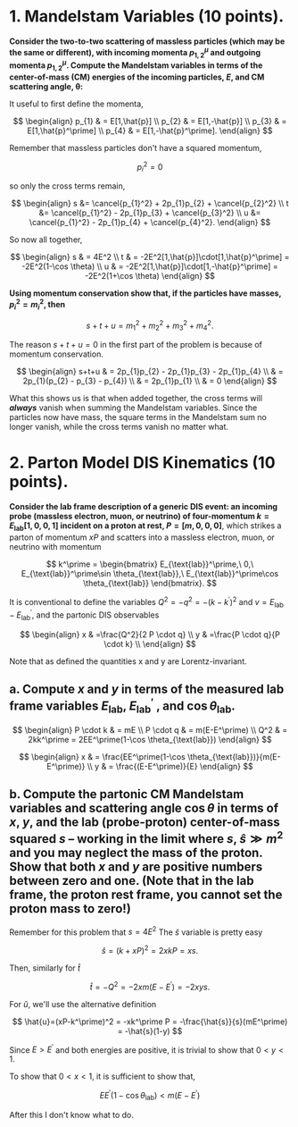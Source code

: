 # 1.  Mandelstam Variables (10 points).

**Consider the two-to-two scattering of massless particles (which may be the same or different), with incoming momenta $p_{1,2}^\mu$ and outgoing momenta $p_{1,2}^\mu$. Compute the Mandelstam variables in terms of the center-of-mass (CM) energies of the incoming particles, $E$, and CM scattering angle, θ:**

It useful to first define the momenta,

$$
\begin{align}
p_{1} & = E[1,\hat{p}] \\
p_{2} & = E[1,-\hat{p}] \\
p_{3} & = E[1,\hat{p}^\prime] \\
p_{4} & = E[1,-\hat{p}^\prime].
\end{align}
$$

Remember that massless particles don't have a squared momentum,

$$
p_{i}^2=0
$$

so only the cross terms remain,

$$
\begin{align}
s &= \cancel{p_{1}^2} + 2p_{1}p_{2} + \cancel{p_{2}^2}  \\
t &= \cancel{p_{1}^2} - 2p_{1}p_{3} + \cancel{p_{3}^2} \\
u &= \cancel{p_{1}^2} - 2p_{1}p_{4} + \cancel{p_{4}^2}.
\end{align}
$$

So now all together,

$$
\begin{align}
s & = 4E^2 \\
t & = -2E^2[1,\hat{p}]\cdot[1,\hat{p}^\prime] = -2E^2(1-\cos \theta) \\
u & = -2E^2[1,\hat{p}]\cdot[1,-\hat{p}^\prime] = -2E^2(1+\cos \theta)
\end{align}
$$

**Using momentum conservation show that, if the particles have masses, $p_{i}^2=m_{i}^2$, then**

$$
s+t+u=m_{1}^2+m_{2}^2+m_{3}^2+m_{4}^2.
$$

The reason $s+t+u=0$ in the first part of the problem is because of momentum conservation.

$$
\begin{align}
s+t+u & = 2p_{1}p_{2} - 2p_{1}p_{3} - 2p_{1}p_{4} \\
     & = 2p_{1}(p_{2} - p_{3} - p_{4}) \\
     & = 2p_{1}p_{1} \\
     & = 0
\end{align}
$$

What this shows us is that when added together, the cross terms will ***always*** vanish when summing the Mandelstam variables. 
Since the particles now have mass, the square terms in the Mandelstam sum no longer vanish, while the cross terms vanish no matter what.

# 2.  Parton Model DIS Kinematics (10 points).

**Consider the lab frame description of a generic DIS event: an incoming probe (massless electron, muon, or neutrino) of four-momentum $k=E_{\text{lab}}[1,0,0,1]$ incident on a proton at rest, $P=[m,0,0,0]$**, which strikes a parton of momentum $xP$ and scatters into a massless electron, muon, or neutrino with momentum


$$
k^\prime =
\begin{bmatrix}
   E_{\text{lab}}^\prime,\
   0,\
   E_{\text{lab}}^\prime\sin \theta_{\text{lab}},\
   E_{\text{lab}}^\prime\cos \theta_{\text{lab}}
\end{bmatrix}.
$$

It is conventional to define the variables $Q^2 = -q^2 = -(k-k^\prime)^2$ and $v=E_{\text{lab}}-E_{\text{lab}}^\prime$, and the partonic DIS observables

$$
\begin{align}
x & =\frac{Q^2}{2 P \cdot q} \\
y & =\frac{P \cdot q}{P \cdot k} \\
\end{align}
$$

Note that as defined the quantities x and y are Lorentz-invariant.

## a. Compute $x$ and $y$ in terms of the measured lab frame variables $E_{\text{lab}}$, $E_{\text{lab}}^\prime$ , and $\cos \theta_{\text{lab}}$.

$$
\begin{align}
P \cdot k  & = mE \\
P \cdot q  & = m(E-E^\prime) \\
Q^2 & = 2kk^\prime = 2EE^\prime(1-\cos \theta_{\text{lab}})
\end{align}
$$

$$
\begin{align}
x & = \frac{EE^\prime(1-\cos \theta_{\text{lab}})}{m(E-E^\prime)} \\
y & = \frac{(E-E^\prime)}{E}
\end{align}
$$

## b. Compute the partonic CM Mandelstam variables and scattering angle $\cos \theta$ in terms of $x$, $y$, and the lab (probe-proton) center-of-mass squared $s$ – working in the limit where $s$, $\hat{s} \gg m^2$ and you may neglect the mass of the proton. Show that both $x$ and $y$ are positive numbers between zero and one. (Note that in the lab frame, the proton rest frame, you cannot set the proton mass to zero!)

Remember for this problem that $s=4E^2$
The $\hat{s}$ variable is pretty easy

$$
\hat{s} = (k+xP)^2 = 2xkP=xs.
$$

Then, similarly for $\hat{t}$

$$
\hat{t} = -Q^2 = -2xm(E-E^\prime) = -2xys.
$$

For $\hat{u}$, we'll use the alternative definition

$$
\hat{u}=(xP-k^\prime)^2 = -xk^\prime P = -\frac{\hat{s}}{s}(mE^\prime) = -\hat{s}(1-y)
$$

Since $E>E^\prime$ and both energies are positive, it is trivial to show that $0 < y < 1$. 

To show that $0 < x < 1$, it is sufficient to show that,

$$
EE^\prime(1-\cos \theta_{\text{lab}})<m(E-E^\prime)
$$

After this I don't know what to do.